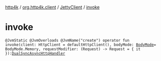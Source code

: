 [http4k](../../index.md) / [org.http4k.client](../index.md) / [JettyClient](index.md) / [invoke](./invoke.md)

# invoke

`@JvmStatic @JvmOverloads @JvmName("create") operator fun invoke(client: HttpClient = defaultHttpClient(), bodyMode: `[`BodyMode`](../../org.http4k.core/-body-mode/index.md)` = BodyMode.Memory, requestModifier: (Request) -> Request = { it }): `[`DualSyncAsyncHttpHandler`](../-dual-sync-async-http-handler.md)
